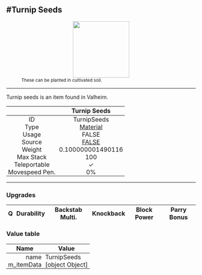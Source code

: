 <meta property="og:title" content="Turnip Seeds - MoreValheim" /><meta property="og:type" content="website" /><meta property="og:image" content="/assets/turnip_seeds.png" /><meta property="og:description" content="Turnip Seeds is an item found in Valheim." /><meta name="theme-color" content="#546D78"><meta name="twitter:card" content="summary_large_image">
#Turnip Seeds
-------------
<style>img {width:20px;}.tb {width:150px;display: block;margin-left: auto;margin-right: auto;}</style>

<style>.md-typeset table:not([class]) th:not([align]) {min-width:unset!important;}</style>
<style>td{padding:0em 0.3em!important;text-align:center!important;border-left:.05rem solid var(--md-default-fg-color--lightest)}</style>

<style>th{padding:0.1em 0.3em!important;text-align:center!important;font-weight:bold}</style>

<style>pre{text-align:right!important}</style>
<style>table tr td:first-child {border-left: 0;};</style>

<figure><img src="/assets/turnip_seeds.png" class="tb" /><figcaption><small>These can be planted in cultivated soil.</small></figcaption></figure>

-------------

Turnip seeds is an item found in Valheim.

|        | Turnip Seeds              |
| ----------- | ------------------------------------ |
| ID |TurnipSeeds
| Type | [Material](../../types/material)
| Usage | FALSE<br>
| Source | [FALSE](../../items/false)
| Weight | 0.100000001490116 |
| Max Stack | 100 |
| Teleportable | ✓
| Movespeed Pen. | 0%


-------------

### Upgrades
| Q | Durability | Backstab Multi. | Knockback | Block Power | Parry Bonus
| - | - | - | - | - | - 


### Value table
| Name | Value
| - | - |
| <div style="text-align:right">name</div> | <div style="text-align:left">TurnipSeeds</div> | 
| <div style="text-align:right">m_itemData</div> | <div style="text-align:left">[object Object]</div> | 